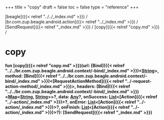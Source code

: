 +++
title = "copy"
draft = false
toc = false
type = "reference"
+++

[beagle]({{< relref "../../_index.md" >}}) / [br.com.zup.beagle.android.action]({{< relref "../_index.md" >}}) / [SendRequest]({{< relref "_index.md" >}}) / [copy]({{< relref "copy.md" >}}) / 



# copy  
  
<b><b>fun [copy]({{< relref "copy.md" >}})(url: [Bind]({{< relref "../../br.com.zup.beagle.android.context/-bind/_index.md" >}})<[String](https://kotlinlang.org/api/latest/jvm/stdlib/kotlin/-string/index.html)>, method: [Bind]({{< relref "../../br.com.zup.beagle.android.context/-bind/_index.md" >}})<[RequestActionMethod]({{< relref "../-request-action-method/_index.md" >}})>, headers: [Bind]({{< relref "../../br.com.zup.beagle.android.context/-bind/_index.md" >}})<[Map](https://kotlinlang.org/api/latest/jvm/stdlib/kotlin.collections/-map/index.html)<[String](https://kotlinlang.org/api/latest/jvm/stdlib/kotlin/-string/index.html), [String](https://kotlinlang.org/api/latest/jvm/stdlib/kotlin/-string/index.html)>>?, data: [Any](https://kotlinlang.org/api/latest/jvm/stdlib/kotlin/-any/index.html)?, onSuccess: [List](https://kotlinlang.org/api/latest/jvm/stdlib/kotlin.collections/-list/index.html)<[Action]({{< relref "../-action/_index.md" >}})>?, onError: [List](https://kotlinlang.org/api/latest/jvm/stdlib/kotlin.collections/-list/index.html)<[Action]({{< relref "../-action/_index.md" >}})>?, onFinish: [List](https://kotlinlang.org/api/latest/jvm/stdlib/kotlin.collections/-list/index.html)<[Action]({{< relref "../-action/_index.md" >}})>?): [SendRequest]({{< relref "_index.md" >}})</b></b>  



